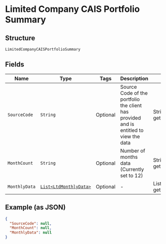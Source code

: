 
# Limited Company CAIS Portfolio Summary

## Structure

`LimitedCompanyCAISPortfolioSummary`

## Fields

| Name | Type | Tags | Description | Getter | Setter |
|  --- | --- | --- | --- | --- | --- |
| `SourceCode` | `String` | Optional | Source Code of the portfolio the client has provided and is entitled to view the data | String getSourceCode() | setSourceCode(String sourceCode) |
| `MonthCount` | `String` | Optional | Number of months data (Currently set to 12) | String getMonthCount() | setMonthCount(String monthCount) |
| `MonthlyData` | [`List<LtdMonthlyData>`](../../doc/models/ltd-monthly-data.md) | Optional | - | List<LtdMonthlyData> getMonthlyData() | setMonthlyData(List<LtdMonthlyData> monthlyData) |

## Example (as JSON)

```json
{
  "SourceCode": null,
  "MonthCount": null,
  "MonthlyData": null
}
```

